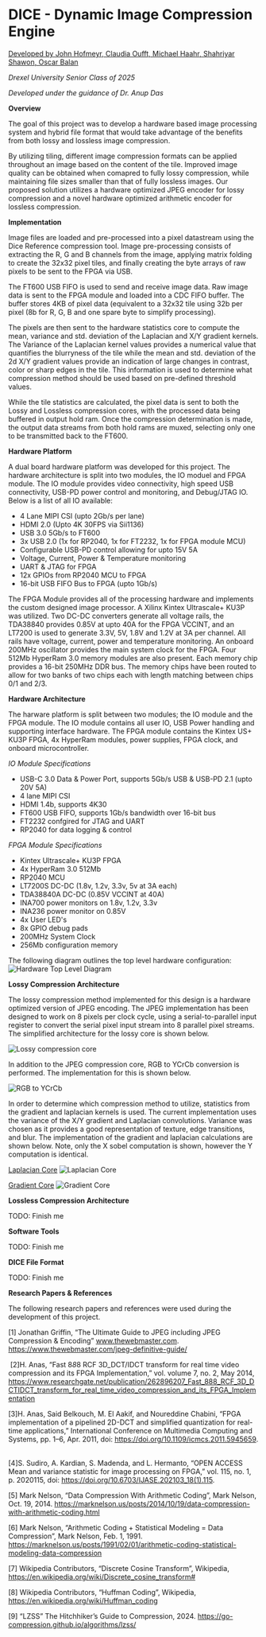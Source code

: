 # DICE - Dynamic Image Compression Engine
<ins>Developed by John Hofmeyr, Claudia Oufft, Michael Haahr, Shahriyar Shawon, Oscar Balan</ins>

*Drexel University Senior Class of 2025*

*Developed under the guidance of Dr. Anup Das*

**Overview**

The goal of this project was to develop a hardware based image processing system and hybrid file format that would take advantage of the benefits from both lossy and lossless image compression. 

By utilizing tiling, different image compression formats can be applied throughout an image based on the content of the tile. Improved image quality can be obtained when comapred to fully lossy compression, while maintaining file sizes smaller than that of fully lossless images. Our proposed solution utilizes a hardware optimized JPEG encoder for lossy compression and a novel hardware optimized arithmetic encoder for lossless compression.

**Implementation**

Image files are loaded and pre-processed into a pixel datastream using the Dice Reference compression tool. Image pre-processing consists of extracting the R, G and B channels from the image, applying matrix folding to create the 32x32 pixel tiles, and finally creating the byte arrays of raw pixels to be sent to the FPGA via USB. 

The FT600 USB FIFO is used to send and receive image data. Raw image data is sent to the FPGA module and loaded into a CDC FIFO buffer. The buffer stores 4KB of pixel data (equivalent to a 32x32 tile using 32b per pixel (8b for R, G, B and one spare byte to simplify processing). 

The pixels are then sent to the hardware statistics core to compute the mean, variance and std. deviation of the Laplacian and X/Y gradient kernels. The Variance of the Laplacian kernel values provides a numerical value that quantifies the blurryness of the tile while the mean and std. deviation of the 2d X/Y gradient values provide an indication of large changes in contrast, color or sharp edges in the tile. This information is used to determine what compression method should be used based on pre-defined threshold values. 

While the tile statistics are calculated, the pixel data is sent to both the Lossy and Lossless compression cores, with the processed data being buffered in output hold ram. Once the compression determination is made, the output data streams from both hold rams are muxed, selecting only one to be transmitted back to the FT600. 

**Hardware Platform** 

A dual board hardware platform was developed for this project. The hardware architecture is split into two modules, the IO moduel and FPGA module. The IO module provides video connectivity, high speed USB connectivity, USB-PD power control and monitoring, and Debug/JTAG IO. Below is a list of all IO available: 

- 4 Lane MIPI CSI (upto 2Gb/s per lane)
- HDMI 2.0 (Upto 4K 30FPS via Sii1136)
- USB 3.0 5Gb/s to FT600
- 3x USB 2.0 (1x for RP2040, 1x for FT2232, 1x for FPGA module MCU)
- Configurable USB-PD control allowing for upto 15V 5A
- Voltage, Current, Power & Temperature monitoring
- UART & JTAG for FPGA
- 12x GPIOs from RP2040 MCU to FPGA
- 16-bit USB FIFO Bus to FPGA (upto 1Gb/s)

The FPGA Module provides all of the processing hardware and implements the custom designed image processor. A Xilinx Kintex Ultrascale+ KU3P was utilized. Two DC-DC converters generate all voltage rails, the TDA38840 provides 0.85V at upto 40A for the FPGA VCCINT, and an LT7200 is used to generate 3.3V, 5V, 1.8V and 1.2V at 3A per channel. All rails have voltage, current, power and temperature monitoring. An onboard 200MHz oscillator provides the main system clock for the FPGA. Four 512Mb HyperRam 3.0 memory modules are also present. Each memory chip provides a 16-bit 250MHz DDR bus. The memory chips have been routed to allow for two banks of two chips each with length matching between chips 0/1 and 2/3. 

**Hardware Architecture**

The harware platform is split between two modules; the IO module and the FPGA module. The IO module contains all user IO, USB Power handling and supporting interface hardware. The FPGA module contains the Kintex US+ KU3P FPGA, 4x HyperRam modules, power supplies, FPGA clock, and onboard microcontroller. 

*IO Module Specifications*
- USB-C 3.0 Data & Power Port, supports 5Gb/s USB & USB-PD 2.1 (upto 20V 5A)
- 4 lane MIPI CSI
- HDMI 1.4b, supports 4K30
- FT600 USB FIFO, supports 1Gb/s bandwidth over 16-bit bus
- FT2232 confgired for JTAG and UART
- RP2040 for data logging & control

*FPGA Module Specifications*
- Kintex Ultrascale+ KU3P FPGA
- 4x HyperRam 3.0 512Mb
- RP2040 MCU
- LT7200S DC-DC (1.8v, 1.2v, 3.3v, 5v at 3A each)
- TDA38840A DC-DC (0.85V VCCINT at 40A)
- INA700 power monitors on 1.8v, 1.2v, 3.3v
- INA236 power monitor on 0.85V
- 4x User LED's
- 8x GPIO debug pads
- 200MHz System Clock
- 256Mb configuration memory

The following diagram outlines the top level hardware configuration:
![Hardware Top Level Diagram](https://github.com/DergLabs/DICE/blob/main/Hardware/Diagrams/Hardware%20Architecture/DICE%20General%20Hardware%20Architecture%20-%20Top%20Level%20Architecture.png)


**Lossy Compression Architecture**

The lossy compression method implemented for this design is a hardware optimized version of JPEG encoding. The JPEG implementation has been designed to work on 8 pixels per clock cycle, using a serial-to-parallel input register to convert the serial pixel input stream into 8 parallel pixel streams. The simplified architecture for the lossy core is shown below.

![Lossy compression core](https://github.com/DergLabs/DICE/blob/main/Hardware/Diagrams/FPGA%20Architecture/JPEG%20Core%20Pipeline.png)

In addition to the JPEG compression core, RGB to YCrCb conversion is performed. The implementation for this is shown below.

![RGB to YCrCb](https://github.com/DergLabs/DICE/blob/main/Hardware/Diagrams/FPGA%20Architecture/FPGA%20Based%20RGB%20to%20YCrCb.png)

In order to determine which compression method to utilize, statistics from the gradient and laplacian kernels is used. The current implementation uses the variance of the X/Y gradient and Laplacian convolutions. Variance was chosen as it provides a good representation of texture, edge transitions, and blur. The implementation of the gradient and laplacian calculations are shown below. Note, only the X sobel computation is shown, however the Y computation is identical.

<ins>Laplacian Core</ins>
![Laplacian Core](https://github.com/DergLabs/DICE/blob/main/Hardware/Diagrams/FPGA%20Architecture/Laplacian%20Implementation.png)

<ins>Gradient Core</ins>
![Gradient Core](https://github.com/DergLabs/DICE/blob/main/Hardware/Diagrams/FPGA%20Architecture/Gradient%20Implementation.png)


**Lossless Compression Architecture**

TODO: Finish me

**Software Tools**

TODO: Finish me

**DICE File Format**

TODO: Finish me

**Research Papers & References**

The following research papers and references were used during the development of this project.

[1] Jonathan Griffin,
“The Ultimate Guide to JPEG including JPEG Compression & Encoding”
www.thewebmaster.com. https://www.thewebmaster.com/jpeg-definitive-guide/

‌
[2]H. Anas, “Fast 8*8*8 RCF 3D_DCT/IDCT transform for real time video compression and its FPGA Implementation,” vol. volume 7, no. 2, May 2014, https://www.researchgate.net/publication/262896207_Fast_888_RCF_3D_DCTIDCT_transform_for_real_time_video_compression_and_its_FPGA_Implementation
‌

[3]H. Anas, Said Belkouch, M. El Aakif, and Noureddine Chabini, “FPGA implementation of a pipelined 2D-DCT and simplified quantization for real-time applications,” International Conference on Multimedia Computing and Systems, pp. 1–6, Apr. 2011, doi: https://doi.org/10.1109/icmcs.2011.5945659.
‌

[4]S. Sudiro, A. Kardian, S. Madenda, and L. Hermanto, “OPEN ACCESS Mean and variance statistic for image processing on FPGA,” vol. 115, no. 1, p. 2020115, doi: https://doi.org/10.6703/IJASE.202103_18(1).115.
‌

‌[5] Mark Nelson,
“Data Compression With Arithmetic Coding”, Mark Nelson, Oct. 19, 2014.
https://marknelson.us/posts/2014/10/19/data-compression-with-arithmetic-coding.html 


‌[6] Mark Nelson,
“Arithmetic Coding + Statistical Modeling = Data Compression”, Mark Nelson, Feb. 1, 1991.
https://marknelson.us/posts/1991/02/01/arithmetic-coding-statistical-modeling-data-compression


‌[7] Wikipedia Contributors,
“Discrete Cosine Transform”, Wikipedia,
https://en.wikipedia.org/wiki/Discrete_cosine_transform# 


[8] Wikipedia Contributors,
“Huffman Coding”, Wikipedia,
https://en.wikipedia.org/wiki/Huffman_coding 
‌

‌[9]
“LZSS” The Hitchhiker’s Guide to Compression, 2024.
https://go-compression.github.io/algorithms/lzss/





















